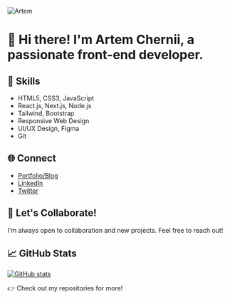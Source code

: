 ![Artem](https://i.ibb.co/h8FgHHz/Git-Banner.png)
# 👋 Hi there! I'm Artem Chernii, a passionate front-end developer.

## 🔧 Skills

- HTML5, CSS3, JavaScript
- React.js, Next.js, Node.js
- Tailwind, Bootstrap
- Responsive Web Design
- UI/UX Design, Figma
- Git

## 🌐 Connect

- [Portfolio/Blog](https://yourportfolio.com)
- [LinkedIn](https://linkedin.com/in/yourname)
- [Twitter](https://twitter.com/yourtwitter)

## 🙌 Let's Collaborate!

I'm always open to collaboration and new projects. Feel free to reach out!

## 📈 GitHub Stats

[![GitHub stats](https://github-readme-stats.vercel.app/api?username=artemchernii&show_icons=true&count_private=true&hide=prs,issues)](https://github.com/artemchernii)

👉 Check out my repositories for more!
